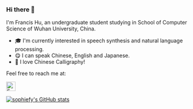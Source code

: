 ### Hi there 👋

I'm Francis Hu, an undergraduate student studying in School of Computer Science of Wuhan University, China.

- 🎓 I'm currently interested in speech synthesis and natural language processing.
- 😋 I can speak Chinese, English and Japanese.
- 🍵 I love Chinese Calligraphy!

Feel free to reach me at:

<p> 
  <a href="mailto:franciskomizu@gmail.com"> <img src="https://img.shields.io/badge/gmail-%23D14836.svg?&style=plastic&logo=gmail&logoColor=white" height="25px" alt="Email">
</p> 

[![sophiefy's GitHub stats](https://github-readme-stats.vercel.app/api?username=sophiefy&show_icons=true&theme=tokyonight)](https://github.com/sophiefy/github-readme-stats)

